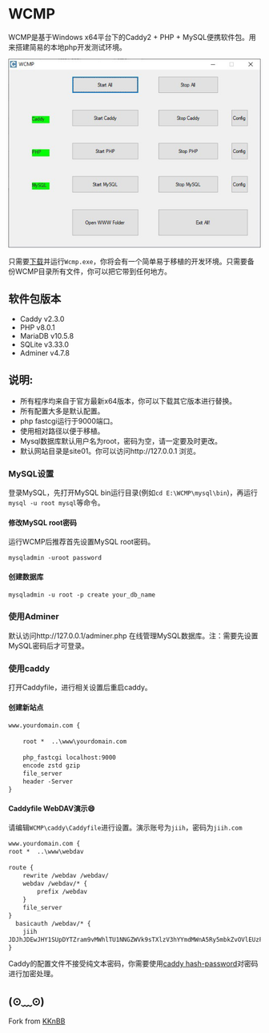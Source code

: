 # WCMP
WCMP是基于Windows x64平台下的Caddy2 + PHP + MySQL便携软件包。用来搭建简易的本地php开发测试环境。

![image](https://github.com/jiix/WCMP/raw/main/screenshot.jpg)

只需要[下载](https://github.com/jiix/WCMP/releases)并运行`Wcmp.exe`，你将会有一个简单易于移植的开发环境。只需要备份WCMP目录所有文件，你可以把它带到任何地方。

## 软件包版本
* Caddy v2.3.0
* PHP v8.0.1
* MariaDB v10.5.8
* SQLite v3.33.0
* Adminer v4.7.8

## 说明:

* 所有程序均来自于官方最新x64版本，你可以下载其它版本进行替换。
* 所有配置大多是默认配置。
* php fastcgi运行于9000端口。
* 使用相对路径以便于移植。
* Mysql数据库默认用户名为root，密码为空，请一定要及时更改。
* 默认网站目录是site01。你可以访问http://127.0.0.1 浏览。

### MySQL设置
登录MySQL，先打开MySQL bin运行目录(例如`cd E:\WCMP\mysql\bin`)，再运行`mysql -u root mysql`等命令。
#### 修改MySQL root密码
运行WCMP后推荐首先设置MySQL root密码。
```
mysqladmin -uroot password
```
#### 创建数据库
```
mysqladmin -u root -p create your_db_name
```

### 使用Adminer
默认访问http://127.0.0.1/adminer.php 在线管理MySQL数据库。注：需要先设置MySQL密码后才可登录。

### 使用caddy
打开Caddyfile，进行相关设置后重启caddy。
#### 创建新站点
```
www.yourdomain.com {

    root *  ..\www\yourdomain.com
    
    php_fastcgi localhost:9000
    encode zstd gzip 
    file_server
    header -Server
}
```

#### Caddyfile WebDAV演示😄
请编辑`WCMP\caddy\Caddyfile`进行设置。演示账号为`jiih`，密码为`jiih.com`
```
www.yourdomain.com {
root *  ..\www\webdav

route {
 	rewrite /webdav /webdav/
	webdav /webdav/* {
		prefix /webdav
	}
	file_server
}
  basicauth /webdav/* {
	jiih JDJhJDEwJHY1SUpDYTZram9vMWhlTU1NNGZWVk9sTXlzV3hYYmdMWnA5Ry5mbkZvOVlEUzFBU2RERzUy
}
```
Caddy的配置文件不接受纯文本密码，你需要使用[caddy hash-password](https://caddyserver.com/docs/command-line#caddy-hash-password)对密码进行加密处理。
## (⊙﹏⊙)
Fork from [KKnBB](https://kknbb.com/stories/wcmp-windowscaddy2phpmysql-all-in-1-portable-package/)
